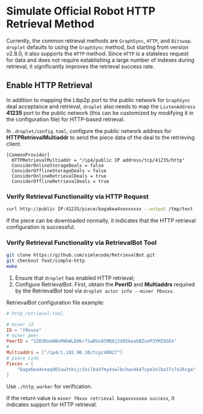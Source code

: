 # Simulate Official Robot HTTP Retrieval Method

Currently, the common retrieval methods are `GraphSync`, `HTTP`, and `Bitswap`. `droplet` defaults to using the `GraphSync` method, but starting from version v2.8.0, it also supports the `HTTP` method. Since `HTTP` is a stateless request for data and does not require establishing a large number of indexes during retrieval, it significantly improves the retrieval success rate.

## Enable HTTP Retrieval

In addition to mapping the Libp2p port to the public network for `GraphSync` deal acceptance and retrieval, `droplet` also needs to map the `ListenAddress` **41235** port to the public network (this can be customized by modifying it in the configuration file) for HTTP-based retrieval.

In `.droplet/config.toml`, configure the public network address for **HTTPRetrievalMultiaddr** to send the piece data of the deal to the retrieving client.

```
[CommonProvider]
  HTTPRetrievalMultiaddr = "/ip4/public IP address/tcp/41235/http"
  ConsiderOnlineStorageDeals = false
  ConsiderOfflineStorageDeals = false
  ConsiderOnlineRetrievalDeals = true
  ConsiderOfflineRetrievalDeals = true
```

### Verify Retrieval Functionality via HTTP Request

```bash
curl http://public IP:41235/piece/baga6ea4sexxxxxx --output /tmp/test
```

If the piece can be downloaded normally, it indicates that the HTTP retrieval configuration is successful.

### Verify Retrieval Functionality via RetrievalBot Tool

```bash
git clone https://github.com/simlecode/RetrievalBot.git
git checkout feat/simple-http
make
```

1. Ensure that `droplet` has enabled HTTP retrieval;
2. Configure RetrievalBot. First, obtain the **PeerID** and **Multiaddrs** required by the RetrievalBot tool via `droplet actor info --miner f0xxxx`.

RetrievalBot configuration file example:

```toml
# http_retrieval.toml

# miner id
ID = "f0xxxx"
# miner peer
PeerID = "12D3KooWBvPWkWLEHbr7iwDUs8CMQ8j2V85keakBZunP3YMZ9SEk"
#
Multiaddrs = ["/ip4/1.182.90.10/tcp/48027"]
# piece cids
Pieces = [
    "baga6ea4seaqd65uw3tksjc5nilba5fmy4swlbchwx4k47cpe3slba37z7o26cga",
]
```

Use `./http_worker` for verification.

If the return value is `miner f0xxx retrieval bagaxxxxxoa success`, it indicates support for HTTP retrieval.
